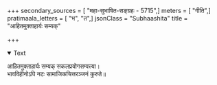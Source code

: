 +++
secondary_sources = [ "महा-सुभाषित-सङ्ग्रहः - 5715",]
meters = [ "गीति",]
pratimaala_letters = [ "भ", "त",]
jsonClass = "Subhaashita"
title = "आहितमुक्ताहार्यः सम्यक्"

+++

<details open><summary>Text</summary>

आहितमुक्ताहार्यः सम्यक् सकलप्रयोगसम्पत्त्या।  
भावविहीनोऽपि नटः सामाजिकचित्तरञ्जनं कुरुते॥
</details>
